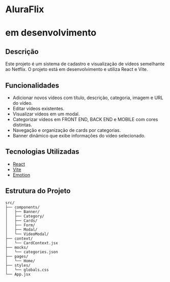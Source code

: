 # AluraFlix

# em desenvolvimento

## Descrição

Este projeto é um sistema de cadastro e visualização de vídeos semelhante ao Netflix. O projeto está em desenvolvimento e utiliza React e Vite.

## Funcionalidades

- Adicionar novos vídeos com título, descrição, categoria, imagem e URL do vídeo.
- Editar vídeos existentes.
- Visualizar vídeos em um modal.
- Categorizar vídeos em FRONT END, BACK END e MOBILE com cores distintas.
- Navegação e organização de cards por categorias.
- Banner dinâmico que exibe informações do vídeo selecionado.

## Tecnologias Utilizadas

- [React](https://reactjs.org/)
- [Vite](https://vitejs.dev/)
- [Emotion](https://emotion.sh/docs/introduction)

## Estrutura do Projeto

```plaintext
src/
├── components/
│   ├── Banner/
│   ├── Category/
│   ├── Cards/
│   ├── Form/
│   ├── Modal/
│   └── VideoModal/
├── context/
│   └── CardContext.jsx
├── mocks/
│   └── categories.json
├── pages/
│   └── Home/
├── styles/
│   └── globals.css
└── App.jsx
```

## 